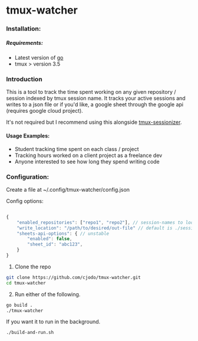# tmux-watcher

### Installation: 
##### Requirements: 
- Latest version of [go](url) 
-  tmux > version 3.5

### Introduction

This is a tool to track the time spent working on any given repository / session indexed by tmux session name.  It tracks your active sessions and writes to a json file or if you'd like, a google sheet through the google api (requires google cloud project).  

It's not required but I recommend using this alongside [tmux-sessionizer](https://github.com/jrmoulton/tmux-sessionizer).  

#### Usage Examples:
- Student tracking time spent on each class / project
- Tracking hours worked on a client project as a freelance dev
- Anyone interested to see how long they spend writing code

### Configuration: 

Create a file at ~/.config/tmux-watcher/config.json

Config options: 

```js

{
    "enabled_repositories": ["repo1", "repo2"], // session-names to look for
    "write_location": "/path/to/desired/out-file" // default is ./sessions.json
    "sheets-api-options": { // unstable
        "enabled": false,
        "sheet_id": "abc123",
    }
}

```

1. Clone the repo
```sh
git clone https://github.com/cjodo/tmux-watcher.git
cd tmux-watcher
```

2. Run either of the following.

```sh
go build .
./tmux-watcher
```
If you want it to run in the background. 
```sh 
./build-and-run.sh
```
